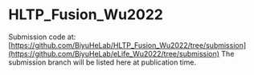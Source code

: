 # HLTP_Fusion_Wu2022

Submission code at: [https://github.com/BiyuHeLab/HLTP_Fusion_Wu2022/tree/submission](https://github.com/BiyuHeLab/eLife_Wu2022/tree/submission)
The submission branch will be listed here at publication time. 
